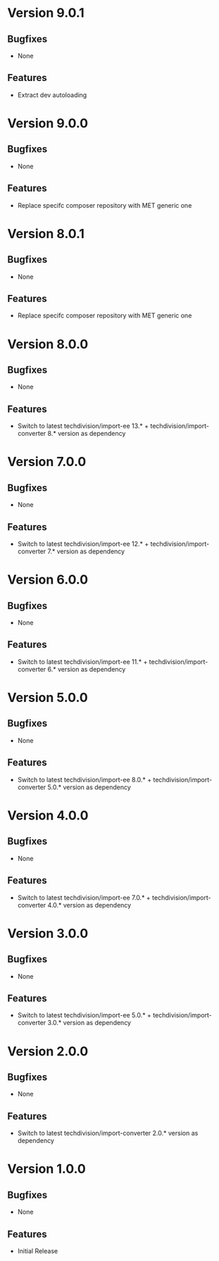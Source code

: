 # Version 9.0.1

## Bugfixes

* None

## Features

* Extract dev autoloading

# Version 9.0.0

## Bugfixes

* None

## Features

* Replace specifc composer repository with MET generic one

# Version 8.0.1

## Bugfixes

* None

## Features

* Replace specifc composer repository with MET generic one

# Version 8.0.0

## Bugfixes

* None

## Features

* Switch to latest techdivision/import-ee 13.* + techdivision/import-converter 8.* version as dependency

# Version 7.0.0

## Bugfixes

* None

## Features

* Switch to latest techdivision/import-ee 12.* + techdivision/import-converter 7.* version as dependency

# Version 6.0.0

## Bugfixes

* None

## Features

* Switch to latest techdivision/import-ee 11.* + techdivision/import-converter 6.* version as dependency

# Version 5.0.0

## Bugfixes

* None

## Features

* Switch to latest techdivision/import-ee 8.0.* + techdivision/import-converter 5.0.* version as dependency

# Version 4.0.0

## Bugfixes

* None

## Features

* Switch to latest techdivision/import-ee 7.0.* + techdivision/import-converter 4.0.* version as dependency

# Version 3.0.0

## Bugfixes

* None

## Features

* Switch to latest techdivision/import-ee 5.0.* + techdivision/import-converter 3.0.* version as dependency

# Version 2.0.0

## Bugfixes

* None

## Features

* Switch to latest techdivision/import-converter 2.0.* version as dependency

# Version 1.0.0

## Bugfixes

* None

## Features

* Initial Release
